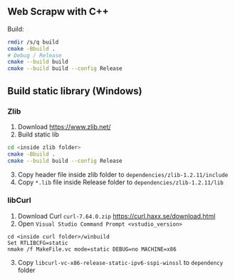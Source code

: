 ## Web Scrapw with C++
Build:
```sh
rmdir /s/q build
cmake -Bbuild .
# Debug / Release
cmake --build build
cmake --build build --config Release
```

## Build static library (Windows)
### Zlib
1. Download https://www.zlib.net/
2. Build static lib
```sh
cd <inside zlib folder>
cmake -Bbuild .
cmake --build build --config Release
```
3. Copy header file inside zlib folder to `dependencies/zlib-1.2.11/include`
4. Copy `*.lib` file inside Release folder to `dependencies/zlib-1.2.11/lib`

### libCurl
1. Download Curl `curl-7.64.0.zip` https://curl.haxx.se/download.html
2. Open `Visual Studio Command Prompt <vstudio_version>`
```
cd <inside curl folder>/winbuild
Set RTLIBCFG=static
nmake /f MakeFile.vc mode=static DEBUG=no MACHINE=x86
```
3. Copy `libcurl-vc-x86-release-static-ipv6-sspi-winssl` to `dependency` folder
